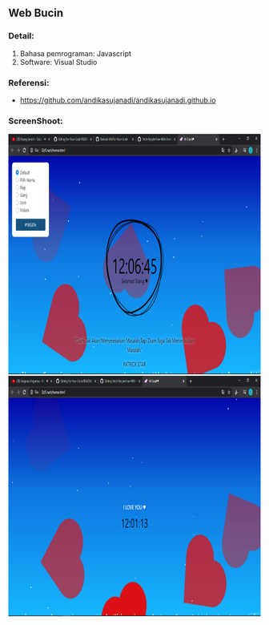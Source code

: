 ## Web Bucin

### Detail:
1. Bahasa pemrograman: Javascript
2. Software: Visual Studio

### Referensi:
- https://github.com/andikasujanadi/andikasujanadi.github.io
 

### ScreenShoot:
<a> <img src=/web1.png  height="480" width="888" > </a>
<img src=/web.png  height="480" width="888" >



